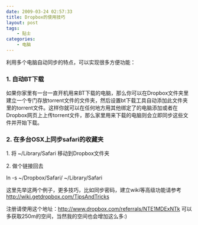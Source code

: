 ```yaml
---
date: 2009-03-24 02:57:33
title: Dropbox的使用技巧
layout: post
tags:
    - 贴士
categories:
    - 电脑
---
```

利用多个电脑自动同步的特点，可以实现很多方便功能：
<h3>1. 自动BT下载</h3>
如果你家里有一台一直开机用来BT下载的电脑，那么你可以在Dropbox文件夹里建立一个专门存放torrent文件的文件夹，然后设置bt下载工具自动添加此文件夹里的torrent文件。这样你就可以在任何地方用其他绑定了的电脑添加或者在Dropbox网页上上传torrent文件，那么家里用来下载的电脑则会立即同步这些文件并开始下载。
<h3>2. 在多台OSX上同步safari的收藏夹</h3>
<p class="line874">1. 将 ~/Library/Safari 移动到Dropbox文件夹</p>
<p class="line874">2. 做个链接回去</p>
ln -s ~/Dropbox/Safari/ ~/Library/Safari

这里先举这两个例子，更多技巧，比如同步密码，建立wiki等高级功能请参考 <a href="http://wiki.getdropbox.com/TipsAndTricks" target="_blank">http://wiki.getdropbox.com/TipsAndTricks</a>

注册请使用这个地址：<a href="http://www.dropbox.com/referrals/NTE1MDExNTk">http://www.dropbox.com/referrals/NTE1MDExNTk</a> 可以多获取250m的空间，当然我的空间也会增加这么多:)